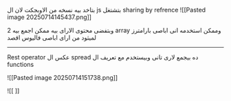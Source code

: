بتاخد بيه نسخه من الاوبجكت لان ال js بتشتغل sharing by refrence 
![[Pasted image 20250714145437.png]]

وبتفضى محتوى الاراى بيه ممكن اجمع بيه 2 array وممكن استخدمه انى اباصى بارامترز لميثود من اراى اباصى فاليوس اقصد 

---
Rest operator عكس ال spread 
ده بيجمع لارى تانى وبيستخدم مع تعريف ال functions 

![[Pasted image 20250714151738.png]]

![[
]]